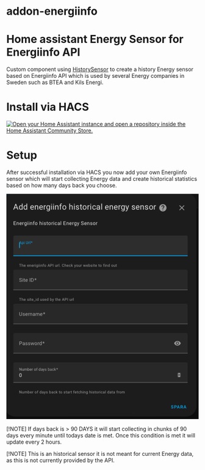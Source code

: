# addon-energiinfo
# Home assistant Energy Sensor for Energiinfo API
Custom component using [HistorySensor](https://github.com/ldotlopez/ha-historical-sensor/tree/main) to create a history Energy sensor based on Energiinfo API which is used by several Energy companies in Sweden such as BTEA and Kils Energi.

# Install via HACS
[![Open your Home Assistant instance and open a repository inside the Home Assistant Community Store.](https://my.home-assistant.io/badges/hacs_repository.svg)](https://my.home-assistant.io/redirect/hacs_repository/?repository=https%3A%2F%2Fgithub.com%2Fveulsan%2Faddon-energiinfo&category=integration&owner=veulsan)

# Setup
After successful installation via HACS you now add your own Energiinfo sensor which will start collecting Energy data and create historical statistics based on how many days back you choose.

![Alt text](Add_Sensor.png?raw=true "Add Sensor")

[!NOTE]
If days back is > 90 DAYS it will start collecting in chunks of 90 days every minute until todays date is met. Once this condition is met it will update every 2 hours.

[!NOTE]
This is an historical sensor it is not meant for current Energy data, as this is not currently provided by the API.

